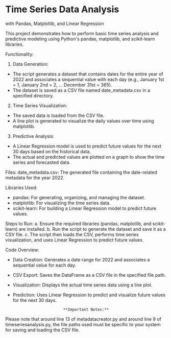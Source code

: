 # Time Series Data Analysis
with Pandas, Matplotlib, and Linear Regression

This project demonstrates how to perform basic time series analysis and predictive modeling using Python's pandas, matplotlib, and scikit-learn libraries.

Functionality:

1. Data Generation:
* The script generates a dataset that contains dates for the entire year of 2022 and associates a sequential value with each day (e.g., January 1st = 1, January 2nd = 2, ... December 31st = 365).
* The dataset is saved as a CSV file named date_metadata.csv in a specified directory.

2. Time Series Visualization:
* The saved data is loaded from the CSV file.
* A line plot is generated to visualize the daily values over time using matplotlib.

3. Predictive Analysis:
* A Linear Regression model is used to predict future values for the next 30 days based on the historical data.
* The actual and predicted values are plotted on a graph to show the time series and forecasted data.

Files:
date_metadata.csv: The generated file containing the date-related metadata for the year 2022.

Libraries Used:
* pandas: For generating, organizing, and managing the dataset.
* matplotlib: For visualizing the time series data.
* scikit-learn: For building a Linear Regression model to predict future values.

Steps to Run:
a. Ensure the required libraries (pandas, matplotlib, and scikit-learn) are installed.
b. Run the script to generate the dataset and save it as a CSV file.
c. The script then loads the CSV, performs time series visualization, and uses Linear Regression to predict future values.

Code Overview:
* Data Creation: Generates a date range for 2022 and associates a sequential value for each day.
* CSV Export: Saves the DataFrame as a CSV file in the specified file path.
* Visualization: Displays the actual time series data using a line plot.
* Prediction: Uses Linear Regression to predict and visualize future values for the next 30 days.

                            **Important Notes:**
Please note that around line 13 of metadatacreator.py and around line 9 of timeseriesanalysis.py, the file paths used must be specific to your system for saving and loading the CSV file.
